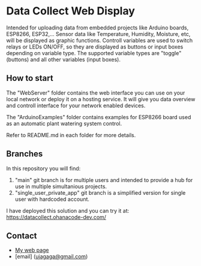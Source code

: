 # Data Collect Web Display #

Intended for uploading data from embedded projects like Arduino boards, ESP8266, ESP32,... 
Sensor data like Temperature, Humidity, Moisture, etc, will be displayed as graphic functions.
Controll variables are used to switch relays or LEDs ON/OFF, so they are displayed as buttons or input boxes depending on variable type. The supported variable types are "toggle" (buttons) and all other variables (input boxes). 

## How to start ##
The "WebServer" folder contains the web interface you can use on your local network or deploy it on a hosting service. It will give you data overview and controll interface for your network enabled devices.

The "ArduinoExamples" folder contains examples for ESP8266 board used as an automatic plant watering system control.

Refer to README.md in each folder for more details.

## Branches ##

In this repository you will find: 
1. "main" git branch is for multiple users and intended to provide a hub for use in multiple simultanious projects.
2. "single_user_private_app" git branch is a simplified version for single user with hardcoded account.

I have deployed this solution and you can try it at: https://datacollect.ohanacode-dev.com/
 
## Contact ##

* [My web page](http://www.radinaradionica.com)
* [email] (ujagaga@gmail.com)

